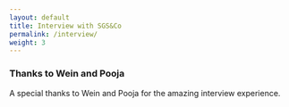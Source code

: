 ```yaml
---
layout: default
title: Interview with SGS&Co
permalink: /interview/
weight: 3
---
```


### Thanks to Wein and Pooja

A special thanks to Wein and Pooja for the amazing interview experience. 
